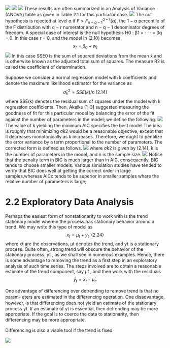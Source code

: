 ![](https://i.imgur.com/4rnddTI.png)
![](https://i.imgur.com/XYo1LDb.png)
![](https://i.imgur.com/Z2lIqVf.png)
These results are often summarized in an Analysis of Variance (ANOVA) table as
given in Table 2.1 for this particular case.
![](https://i.imgur.com/9RAcEk2.png)
The null hypothesis is rejected at level α if $F > F_{n−q−1}^{q-r} (α)$, the 1 − α percentile of the F distribution with q − r numerator and n − q − 1 denominator degrees of freedom.
A special case of interest is the null hypothesis H0 : β1 = · · · = βq = 0. In this
case r = 0, and the model in (2.10) becomes $$ x_t=\beta_0+w_t$$
![](https://i.imgur.com/tKTP3tu.png)
In this case SSE0 is the sum of squared deviations from the mean x̄ and is otherwise known as the adjusted total sum of squares. The measure R2 is called the coeﬃcient of determination.


Suppose we consider a normal regression model with k coeﬃcients and denote the maximum likelihood estimator for the variance as
$$σ̂_k^2=SSE(k)/n \;(2.14)$$
where SSE(k) denotes the residual sum of squares under the model with k regression coeﬃcients. Then, Akaike [1–3] suggested measuring the goodness of ﬁt for this particular model by balancing the error of the ﬁt against the number of parameters in the model; we deﬁne the following.
![](https://i.imgur.com/310rXKC.png)
The value of k yielding the minimum AIC speciﬁes the best model.The idea is
roughly that minimizing σ̂k2 would be a reasonable objective, except that it decreases monotonically as k increases. Therefore, we ought to penalize the error variance by a term proportional to the number of parameters.
The corrected form is deﬁned as follows.
![](https://i.imgur.com/zbWyDn3.png)
where σ̂k2 is given by (2.14), k is the number of parameters in the model, and n is
the sample size.
![](https://i.imgur.com/JBksibH.png)
Notice that the penalty term in BIC is much larger than in AIC,
consequently, BIC tends to choose smaller models. Various simulation studies have tended to verify that BIC does well at getting the correct order in large samples,whereas AICc tends to be superior in smaller samples where the relative number of parameters is large; 

# 2.2 Exploratory Data Analysis
Perhaps the easiest form of nonstationarity to work with is the trend stationary
model wherein the process has stationary behavior around a trend. We may write this type of model as
$$
x_t=\mu_t+y_t\;\;(2.24)
$$
where xt are the observations, μt denotes the trend, and yt is a stationary process.
Quite often, strong trend will obscure the behavior of the stationary process, yt , as we shall see in numerous examples. Hence, there is some advantage to removing the trend as a ﬁrst step in an exploratory analysis of such time series. 
The steps involved are to obtain a reasonable estimate of the trend component, say μ̂t , and then work with the residuals
$$ ŷ_t = x_t − μ̂_t .$$

One advantage of diﬀerencing over detrending to remove trend is that no param-
eters are estimated in the diﬀerencing operation. One disadvantage, however, is that diﬀerencing does not yield an estimate of the stationary process yt.
If an estimate of yt is essential, then detrending may be more appropriate. If
the goal is to coerce the data to stationarity, then diﬀerencing may be more appropriate.

Diﬀerencing is also a viable tool if the trend is ﬁxed

![](https://i.imgur.com/pOP69nO.png)
